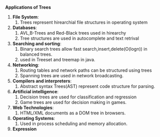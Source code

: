**Applications of Trees**

1. **File System**:
    1. Trees represent hirearchial file structures in operating system
2. **Databases**:
    1. AVL,B-Trees and Red-Black trees used in hirearchy
    2. Tree structures are used in autocomplete and text retrival
3. **Searching and sorting**:
   1. Binary search trees allow fast search,insert,delete(O(logn)) in balanced trees.
   2. used in Treeset and treemap in java.
4. **Networking**:
   1. Routing tables and network paths can be structured using trees
   2. Spanning trees are used in network broadcasting.
5. **Compilers and interpreters**:
   1. Abstract syntax Trees(AST) represent code structure for parsing.
6. **Artificial intelligence**:
   1. Decision trees are used for classification and regression
   2. Game trees are used for decision making in games.
7. **Web Technologies**:
   1. HTML/XML documents as a DOM tree in browsers.
8. **Operating Systems**:
   1. Used in process scheduling and memory allocation.
9. **Expression**